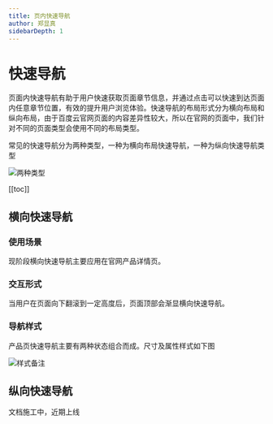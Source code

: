 ```yaml
---
title: 页内快速导航
author: 郑显真
sidebarDepth: 1
---
```


# 快速导航


页面内快速导航有助于用户快速获取页面章节信息，并通过点击可以快速到达页面内任意章节位置，有效的提升用户浏览体验。快速导航的布局形式分为横向布局和纵向布局，由于百度云官网页面的内容差异性较大，所以在官网的页面中，我们针对不同的页面类型会使用不同的布局类型。

常见的快速导航分为两种类型，一种为横向布局快速导航，一种为纵向快速导航类型

![两种类型](http://baiduyun-guideline.bj.bcebos.com/portal%2Fnavagation%2F%E4%B8%A4%E7%A7%8D%E7%B1%BB%E5%9E%8B.jpg)

[[toc]]



## 横向快速导航


### 使用场景


现阶段横向快速导航主要应用在官网产品详情页。


### 交互形式


当用户在页面向下翻滚到一定高度后，页面顶部会渐显横向快速导航。


### 导航样式


产品页快速导航主要有两种状态组合而成。尺寸及属性样式如下图

![样式备注](http://baiduyun-guideline.bj.bcebos.com/portal%2Fnavagation%2F%E6%A0%B7%E5%BC%8F%E5%A4%87%E6%B3%A8.jpg)


## 纵向快速导航


文档施工中，近期上线